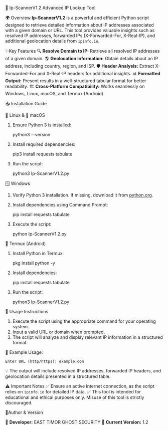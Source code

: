 🚀 Ip-ScannerV1.2  Advanced IP Lookup Tool

🌍 Overview
**Ip-ScannerV1.2** is a powerful and efficient Python script designed to retrieve detailed information about IP addresses associated with a given domain or URL. This tool provides valuable insights such as resolved IP addresses, forwarded IPs (X-Forwarded-For, X-Real-IP), and additional geolocation details from `ipinfo.io`.

✨Key Features
🔍 **Resolve Domain to IP:** Retrieve all resolved IP addresses of a given domain.
🌎 **Geolocation Information:** Obtain details about an IP address, including country, region, and ISP.
🛡 **Header Analysis:** Extract X-Forwarded-For and X-Real-IP headers for additional insights.
📊 **Formatted Output:** Present results in a well-structured tabular format for better readability.
🏗 **Cross-Platform Compatibility:** Works seamlessly on Windows, Linux, macOS, and Termux (Android).

   📥 Installation Guide

🐧 Linux & 🍏 macOS
1. Ensure Python 3 is installed:

      python3 --version

3. Install required dependencies:

      pip3 install requests tabulate

5. Run the script:

      python3 Ip-ScannerV1.2.py

🪟 Windows
1. Verify Python 3 installation. If missing, download it from [python.org](https://www.python.org/downloads/).  
2. Install dependencies using Command Prompt:

      pip install requests tabulate

4. Execute the script:

      python Ip-ScannerV1.2.py

📱 Termux (Android)
1. Install Python in Termux:

      pkg install python -y

3. Install dependencies:

      pip install requests tabulate

5. Run the script:

      python3 Ip-ScannerV1.2.py

🎯 Usage Instructions
1. Execute the script using the appropriate command for your operating system.
2. Input a valid URL or domain when prompted.
3. The script will analyze and display relevant IP information in a structured format.

📌 Example Usage:

    Enter URL (http/https): example.com

💡 The output will include resolved IP addresses, forwarded IP headers, and geolocation details presented in a structured table.

⚠ Important Notes
  ✅ Ensure an active internet connection, as the script relies on `ipinfo.io` for detailed IP data.
  ✅ This tool is intended for educational and ethical purposes only. Misuse of this tool is strictly discouraged.

👤Author & Version

  👾 **Developer:** EAST TIMOR GHOST SECURITY
  📌 **Current Version:** 1.2


